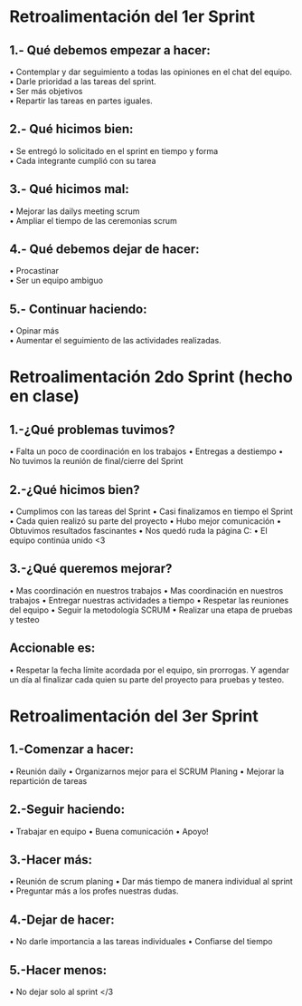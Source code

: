 # Retroalimentación del 1er Sprint
## 1.- Qué debemos empezar a hacer:
•	Contemplar y dar seguimiento a todas las opiniones en el chat del equipo.   
•	Darle prioridad a las tareas del sprint.    
•	Ser más objetivos     
•	Repartir las tareas en partes iguales.    
## 2.- Qué hicimos bien:
•	Se entregó lo solicitado en el sprint en tiempo y forma   
•	Cada integrante cumplió con su tarea    
## 3.- Qué hicimos mal:
•	Mejorar las dailys meeting scrum    
•	Ampliar el tiempo de las ceremonias scrum   
## 4.- Qué debemos dejar de hacer:
•	Procastinar     
•	Ser un equipo ambiguo     
## 5.- Continuar haciendo:
•	Opinar más    
•	Aumentar el seguimiento de las actividades realizadas.    

# Retroalimentación 2do Sprint (hecho en clase)   

## 1.-¿Qué problemas tuvimos?   

• Falta un poco de coordinación en los trabajos
• Entregas a destiempo
• No tuvimos la reunión de final/cierre del Sprint

## 2.-¿Qué hicimos bien?    

• Cumplimos con las tareas del Sprint
• Casi finalizamos en tiempo el Sprint
• Cada quien realizó su parte del proyecto
• Hubo mejor comunicación
• Obtuvimos resultados fascinantes
• Nos quedó ruda la página C:
• El equipo continúa unido <3

## 3.-¿Qué queremos mejorar?    

• Mas coordinación en nuestros trabajos
• Mas coordinación en nuestros trabajos
• Entregar nuestras actividades a tiempo
• Respetar las reuniones del equipo
• Seguir la metodología SCRUM
• Realizar una etapa de pruebas y testeo

## Accionable es:    

• Respetar la fecha límite acordada por el equipo, sin prorrogas. Y agendar un día al finalizar cada quien su parte del proyecto para pruebas y testeo.   

# Retroalimentación del 3er Sprint    

## 1.-Comenzar a hacer:		

• Reunión daily
• Organizarnos mejor para el SCRUM Planing
• Mejorar la repartición de tareas		

## 2.-Seguir haciendo:		

• Trabajar en equipo
• Buena comunicación
• Apoyo!		

## 3.-Hacer más:		

• Reunión de scrum planing
• Dar más tiempo de manera individual al sprint
• Preguntar más a los profes nuestras dudas.		

## 4.-Dejar de hacer:		

• No darle importancia a las tareas individuales
• Confiarse del tiempo		

## 5.-Hacer menos:		

• No dejar solo al sprint </3






